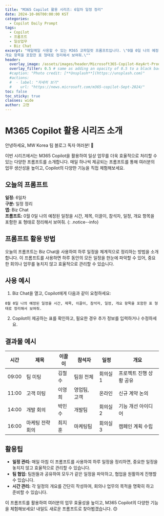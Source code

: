 ```yaml
---
title: "M365 Copilot 활용 시리즈: 6일차 일정 정리"
date: 2024-10-06T00:00:00 KST
categories:
  - Copilot Daily Prompt
tags:
  - Copilot
  - 프롬프트
  - 일상업무
  - Biz Chat
excerpt: "매일매일 사용할 수 있는 M365 코파일럿 프롬프트입니다. \"0월 0일 나의 예정된 일정을 시간, 제목, 이끌이, 첨석자, 일정
개요 항목을 포함한 표 형태로 정리해서 보여줘.\""
header:
  overlay_image: /assets/images/header/Microsoft365-Copilot-KeyArt-Productivity-6K-01.png
  overlay_filter: 0.5 # same as adding an opacity of 0.5 to a black background
  #caption: "Photo credit: [**Unsplash**](https://unsplash.com)"
  #actions:
  #  - label: "자세히 보기"
  #    url: "https://news.microsoft.com/m365-copilot-Sept-2024/"
toc: false
toc_sticky: true
classes: wide
author: 고현
---
```


# M365 Copilot 활용 시리즈 소개

안녕하세요, MW Korea 팀 블로그 독자 여러분! 🎉

이번 시리즈에서는 M365 Copilot을 활용하여 일상 업무를 더욱 효율적으로 처리할 수 있는 다양한 프롬프트를 소개합니다. 매일 하나씩 제공되는 프롬프트를 통해 여러분의 업무 생산성을 높이고, Copilot의 다양한 기능을 직접 체험해보세요.

## 오늘의 프롬프트

**일정:** 6일차  
**구분:** 일정 정리  
**앱:** Biz Chat  
**프롬프트:** 0월 0일 나의 예정된 일정을 시간, 제목, 이끌이, 참석자, 일정, 개요 항목을 포함한 표 형태로 정리해서 보여줘.
{: .notice--info}

## 프롬프트 활용 방법

오늘의 프롬프트는 Biz Chat을 사용하여 하루 일정을 체계적으로 정리하는 방법을 소개합니다. 이 프롬프트를 사용하면 하루 동안의 모든 일정을 한눈에 파악할 수 있어, 중요한 회의나 업무를 놓치지 않고 효율적으로 관리할 수 있습니다.

## 사용 예시

1. Biz Chat을 열고, Copilot에게 다음과 같이 요청하세요:
```plaintext
0월 0일 나의 예정된 일정을 시간, 제목, 이끌이, 참석자, 일정, 개요 항목을 포함한 표 형태로 정리해서 보여줘.
```
2. Copilot이 제공하는 표를 확인하고, 필요한 경우 추가 정보를 입력하거나 수정하세요.

## 결과물 예시

| 시간  | 제목          | 이끌이    | 참석자       | 일정       | 개요                  |
|-------|---------------|-----------|--------------|------------|-----------------------|
| 09:00 | 팀 미팅       | 김철수    | 팀원 전체    | 회의실 1   | 프로젝트 진행 상황 공유 |
| 11:00 | 고객 미팅     | 이영희    | 영업팀, 고객 | 온라인     | 신규 계약 논의        |
| 14:00 | 개발 회의     | 박민수    | 개발팀       | 회의실 2   | 기능 개선 아이디어    |
| 16:00 | 마케팅 전략 회의 | 최지훈 | 마케팅팀     | 회의실 3   | 캠페인 계획 수립      |

## 활용팁

- **일정 관리:** 매일 아침 이 프롬프트를 사용하여 하루 일정을 정리하면, 중요한 일정을 놓치지 않고 효율적으로 관리할 수 있습니다.
- **팀 협업:** 팀원들과 공유하여 모두가 같은 일정을 파악하고, 협업을 원활하게 진행할 수 있습니다.
- **시간 관리:** 각 일정의 개요를 간단히 작성하여, 회의나 업무의 목적을 명확히 하고 준비할 수 있습니다.

이 프롬프트를 활용하여 여러분의 업무 효율성을 높이고, M365 Copilot의 다양한 기능을 체험해보세요! 내일도 새로운 프롬프트로 찾아뵙겠습니다. 😊



